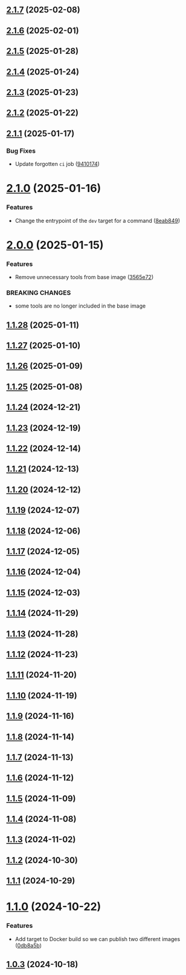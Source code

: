 ## [2.1.7](https://github.com/jblab/docker-terragrunt/compare/2.1.6...2.1.7) (2025-02-08)

## [2.1.6](https://github.com/jblab/docker-terragrunt/compare/2.1.5...2.1.6) (2025-02-01)

## [2.1.5](https://github.com/jblab/docker-terragrunt/compare/2.1.4...2.1.5) (2025-01-28)

## [2.1.4](https://github.com/jblab/docker-terragrunt/compare/2.1.3...2.1.4) (2025-01-24)

## [2.1.3](https://github.com/jblab/docker-terragrunt/compare/2.1.2...2.1.3) (2025-01-23)

## [2.1.2](https://github.com/jblab/docker-terragrunt/compare/2.1.1...2.1.2) (2025-01-22)

## [2.1.1](https://github.com/jblab/docker-terragrunt/compare/2.1.0...2.1.1) (2025-01-17)


### Bug Fixes

* Update forgotten `ci` job ([9410174](https://github.com/jblab/docker-terragrunt/commit/941017450bc5af9b0bbb4978f53c38084e35fc3a))

# [2.1.0](https://github.com/jblab/docker-terragrunt/compare/2.0.0...2.1.0) (2025-01-16)


### Features

* Change the entrypoint of the `dev` target for a command ([8eab849](https://github.com/jblab/docker-terragrunt/commit/8eab849d6d8d1dc6b8aa08303e8a186a60886d0d))

# [2.0.0](https://github.com/jblab/docker-terragrunt/compare/1.1.28...2.0.0) (2025-01-15)


### Features

* Remove unnecessary tools from base image ([3565e72](https://github.com/jblab/docker-terragrunt/commit/3565e72f377bf20ce5e551f194306e86e7b8dab9))


### BREAKING CHANGES

* some tools are no longer included in the base image

## [1.1.28](https://github.com/jblab/docker-terragrunt/compare/1.1.27...1.1.28) (2025-01-11)

## [1.1.27](https://github.com/jblab/docker-terragrunt/compare/1.1.26...1.1.27) (2025-01-10)

## [1.1.26](https://github.com/jblab/docker-terragrunt/compare/1.1.25...1.1.26) (2025-01-09)

## [1.1.25](https://github.com/jblab/docker-terragrunt/compare/1.1.24...1.1.25) (2025-01-08)

## [1.1.24](https://github.com/jblab/docker-terragrunt/compare/1.1.23...1.1.24) (2024-12-21)

## [1.1.23](https://github.com/jblab/docker-terragrunt/compare/1.1.22...1.1.23) (2024-12-19)

## [1.1.22](https://github.com/jblab/docker-terragrunt/compare/1.1.21...1.1.22) (2024-12-14)

## [1.1.21](https://github.com/jblab/docker-terragrunt/compare/1.1.20...1.1.21) (2024-12-13)

## [1.1.20](https://github.com/jblab/docker-terragrunt/compare/1.1.19...1.1.20) (2024-12-12)

## [1.1.19](https://github.com/jblab/docker-terragrunt/compare/1.1.18...1.1.19) (2024-12-07)

## [1.1.18](https://github.com/jblab/docker-terragrunt/compare/1.1.17...1.1.18) (2024-12-06)

## [1.1.17](https://github.com/jblab/docker-terragrunt/compare/1.1.16...1.1.17) (2024-12-05)

## [1.1.16](https://github.com/jblab/docker-terragrunt/compare/1.1.15...1.1.16) (2024-12-04)

## [1.1.15](https://github.com/jblab/docker-terragrunt/compare/1.1.14...1.1.15) (2024-12-03)

## [1.1.14](https://github.com/jblab/docker-terragrunt/compare/1.1.13...1.1.14) (2024-11-29)

## [1.1.13](https://github.com/jblab/docker-terragrunt/compare/1.1.12...1.1.13) (2024-11-28)

## [1.1.12](https://github.com/jblab/docker-terragrunt/compare/1.1.11...1.1.12) (2024-11-23)

## [1.1.11](https://github.com/jblab/docker-terragrunt/compare/1.1.10...1.1.11) (2024-11-20)

## [1.1.10](https://github.com/jblab/docker-terragrunt/compare/1.1.9...1.1.10) (2024-11-19)

## [1.1.9](https://github.com/jblab/docker-terragrunt/compare/1.1.8...1.1.9) (2024-11-16)

## [1.1.8](https://github.com/jblab/docker-terragrunt/compare/1.1.7...1.1.8) (2024-11-14)

## [1.1.7](https://github.com/jblab/docker-terragrunt/compare/1.1.6...1.1.7) (2024-11-13)

## [1.1.6](https://github.com/jblab/docker-terragrunt/compare/1.1.5...1.1.6) (2024-11-12)

## [1.1.5](https://github.com/jblab/docker-terragrunt/compare/1.1.4...1.1.5) (2024-11-09)

## [1.1.4](https://github.com/jblab/docker-terragrunt/compare/1.1.3...1.1.4) (2024-11-08)

## [1.1.3](https://github.com/jblab/docker-terragrunt/compare/1.1.2...1.1.3) (2024-11-02)

## [1.1.2](https://github.com/jblab/docker-terragrunt/compare/1.1.1...1.1.2) (2024-10-30)

## [1.1.1](https://github.com/jblab/docker-terragrunt/compare/1.1.0...1.1.1) (2024-10-29)

# [1.1.0](https://github.com/jblab/docker-terragrunt/compare/1.0.3...1.1.0) (2024-10-22)


### Features

* Add target to Docker build so we can publish two different images ([0db8a5b](https://github.com/jblab/docker-terragrunt/commit/0db8a5bec8373885ba6a9927e136e1d1adada76e))

## [1.0.3](https://github.com/jblab/docker-terragrunt/compare/1.0.2...1.0.3) (2024-10-18)
